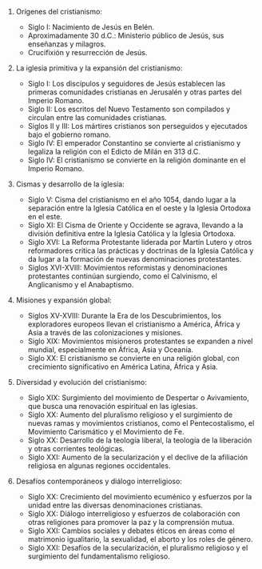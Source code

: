 1. Orígenes del cristianismo:
   - Siglo I: Nacimiento de Jesús en Belén.
   - Aproximadamente 30 d.C.: Ministerio público de Jesús, sus enseñanzas y milagros.
   - Crucifixión y resurrección de Jesús.

2. La iglesia primitiva y la expansión del cristianismo:
   - Siglo I: Los discípulos y seguidores de Jesús establecen las primeras comunidades cristianas en Jerusalén y otras partes del Imperio Romano.
   - Siglo II: Los escritos del Nuevo Testamento son compilados y circulan entre las comunidades cristianas.
   - Siglos II y III: Los mártires cristianos son perseguidos y ejecutados bajo el gobierno romano.
   - Siglo IV: El emperador Constantino se convierte al cristianismo y legaliza la religión con el Edicto de Milán en 313 d.C.
   - Siglo IV: El cristianismo se convierte en la religión dominante en el Imperio Romano.

3. Cismas y desarrollo de la iglesia:
   - Siglo V: Cisma del cristianismo en el año 1054, dando lugar a la separación entre la Iglesia Católica en el oeste y la Iglesia Ortodoxa en el este.
   - Siglo XI: El Cisma de Oriente y Occidente se agrava, llevando a la división definitiva entre la Iglesia Católica y la Iglesia Ortodoxa.
   - Siglo XVI: La Reforma Protestante liderada por Martín Lutero y otros reformadores critica las prácticas y doctrinas de la Iglesia Católica y da lugar a la formación de nuevas denominaciones protestantes.
   - Siglos XVI-XVIII: Movimientos reformistas y denominaciones protestantes continúan surgiendo, como el Calvinismo, el Anglicanismo y el Anabaptismo.

4. Misiones y expansión global:
   - Siglos XV-XVIII: Durante la Era de los Descubrimientos, los exploradores europeos llevan el cristianismo a América, África y Asia a través de las colonizaciones y misiones.
   - Siglo XIX: Movimientos misioneros protestantes se expanden a nivel mundial, especialmente en África, Asia y Oceanía.
   - Siglo XX: El cristianismo se convierte en una religión global, con crecimiento significativo en América Latina, África y Asia.

5. Diversidad y evolución del cristianismo:
   - Siglo XIX: Surgimiento del movimiento de Despertar o Avivamiento, que busca una renovación espiritual en las iglesias.
   - Siglo XX: Aumento del pluralismo religioso y el surgimiento de nuevas ramas y movimientos cristianos, como el Pentecostalismo, el Movimiento Carismático y el Movimiento de Fe.
   - Siglo XX: Desarrollo de la teología liberal, la teología de la liberación y otras corrientes teológicas.
   - Siglo XXI: Aumento de la secularización y el declive de la afiliación religiosa en algunas regiones occidentales.

6. Desafíos contemporáneos y diálogo interreligioso:
   - Siglo XX: Crecimiento del movimiento ecuménico y esfuerzos por la unidad entre las diversas denominaciones cristianas.
   - Siglo XX: Diálogo interreligioso y esfuerzos de colaboración con otras religiones para promover la paz y la comprensión mutua.
   - Siglo XXI: Cambios sociales y debates éticos en áreas como el matrimonio igualitario, la sexualidad, el aborto y los roles de género.
   - Siglo XXI: Desafíos de la secularización, el pluralismo religioso y el surgimiento del fundamentalismo religioso.
